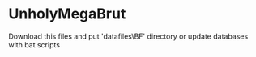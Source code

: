 # UnholyMegaBrut

Download this files and put 'datafiles\BF' directory or update databases with bat scripts

